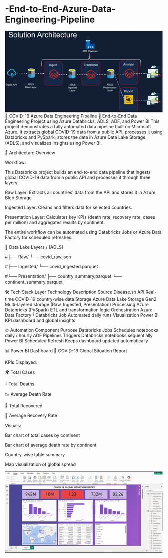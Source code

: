 # -End-to-End-Azure-Data-Engineering-Pipeline

![Architecture Diagram](architecture.jpeg.png)
🦠 COVID-19 Azure Data Engineering Pipeline
🚀 End-to-End Data Engineering Project using Azure Databricks, ADLS, ADF, and Power BI
This project demonstrates a fully automated data pipeline built on Microsoft Azure. It extracts global COVID-19 data from a public API, processes it using Databricks and PySpark, stores the data in Azure Data Lake Storage (ADLS), and visualizes insights using Power BI.

🧩 Architecture Overview

Workflow:

This Databricks project builds an end-to-end data pipeline that ingests global COVID-19 data from a public API and processes it through three layers:

Raw Layer: Extracts all countries’ data from the API and stores it in Azure Blob Storage.

Ingested Layer: Cleans and filters data for selected countries.

Presentation Layer: Calculates key KPIs (death rate, recovery rate, cases per million) and aggregates results by continent.

The entire workflow can be automated using Databricks Jobs or Azure Data Factory for scheduled refreshes.



🧱 Data Lake Layers / (ADLS)

#├── Raw/
     └── covid_raw.json

#├── Ingested/
     └── covid_ingested.parquet

#└── Presentation/
    ├── country_summary.parquet
    └── continent_summary.parquet



🛠️ Tech Stack
Layer	Technology	Description
Source	Disease.sh API	Real-time COVID-19 country-wise data
Storage	Azure Data Lake Storage Gen2	Multi-layered storage (Raw, Ingested, Presentation)
Processing	Azure Databricks (PySpark)	ETL and transformation logic
Orchestration	Azure Data Factory / Databricks Job	Automated daily runs
Visualization	Power BI	KPI dashboard and global insights


⚙️ Automation
Component	Purpose
Databricks Jobs	Schedules notebooks daily / hourly
ADF Pipelines	Triggers Databricks notebooks sequentially
Power BI Scheduled Refresh	Keeps dashboard updated automatically


📊 Power BI Dashboard
🧠 COVID-19 Global Situation Report

KPIs Displayed:

🌍 Total Cases

💀 Total Deaths

📉 Average Death Rate

💚 Total Recovered

💪 Average Recovery Rate

Visuals:

Bar chart of total cases by continent

Bar chart of average death rate by continent

Country-wise table summary

Map visualization of global spread

![Dashboard](POWER_BI_graph.jpeg.png)
